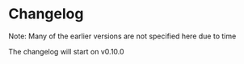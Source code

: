 # Changelog

Note: Many of the earlier versions are not specified here due to time

The changelog will start on v0.10.0
